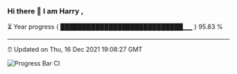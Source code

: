 ### Hi there 👋 I am Harry , 

⏳ Year progress { ████████████████████████████▁▁ } 95.83 %

---

⏰ Updated on Thu, 16 Dec 2021 19:08:27 GMT

![Progress Bar CI](https://github.com/duykhang68/duykhang68/workflows/Progress%20Bar%20CI/badge.svg)
